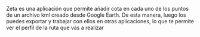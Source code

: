 Zeta es una aplicación que permite añadir cota en cada uno de los puntos de un archivo kml creado desde Google Earth. De esta manera, luego los puedes exportar y trabajar con ellos en otras aplicaciones, lo que te permite ver el perfil de la ruta que vas a realizar